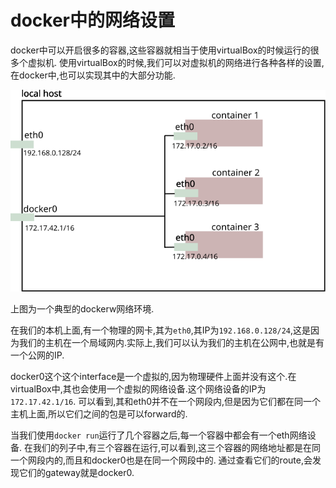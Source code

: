 
docker中的网络设置
===

docker中可以开启很多的容器,这些容器就相当于使用virtualBox的时候运行的很多个虚拟机.
使用virtualBox的时候,我们可以对虚拟机的网络进行各种各样的设置,在docker中,也可以实现其中的大部分功能.

![docker的典型网络环境](docker-net.svg)

上图为一个典型的dockerw网络环境.

在我们的本机上面,有一个物理的网卡,其为`eth0`,其IP为`192.168.0.128/24`,这是因为我们的主机在一个局域网内.实际上,我们可以认为我们的主机在公网中,也就是有一个公网的IP.

docker0这个这个interface是一个虚拟的,因为物理硬件上面并没有这个.在virtualBox中,其也会使用一个虚拟的网络设备.这个网络设备的IP为`172.17.42.1/16`. 可以看到,其和eth0并不在一个网段内,但是因为它们都在同一个主机上面,所以它们之间的包是可以forward的.

当我们使用`docker run`运行了几个容器之后,每一个容器中都会有一个eth网络设备. 在我们的列子中,有三个容器在运行,可以看到,这三个容器的网络地址都是在同一个网段内的,而且和docker0也是在同一个网段中的. 通过查看它们的route,会发现它们的gateway就是docker0.

